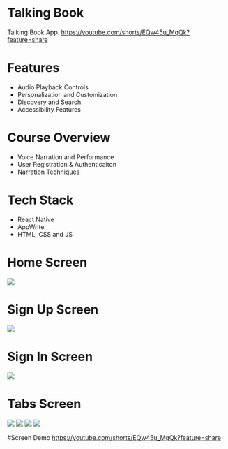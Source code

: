 # Talking Book
Talking Book App.
https://youtube.com/shorts/EQw45u_MqQk?feature=share

# Features
* Audio Playback Controls
* Personalization and Customization
* Discovery and Search
* Accessibility Features

# Course Overview
* Voice Narration and Performance
* User Registration & Authenticaiton
* Narration Techniques

# Tech Stack
* React Native
* AppWrite
* HTML, CSS and JS

# Home Screen
<img src="assets/icons/onboarding.png">  

# Sign Up Screen
<img src="assets/icons/signup.png">  

# Sign In Screen
<img src="assets/icons/login.png">

# Tabs Screen
<img src="assets/images/home.png">  
<img src="assets/images/library.png">
<img src="assets/images/search.png">
<img src="assets/images/profile.png">

#Screen Demo
https://youtube.com/shorts/EQw45u_MqQk?feature=share


